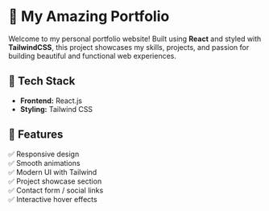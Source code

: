 # 🌟 My Amazing Portfolio

Welcome to my personal portfolio website! Built using **React** and styled with **TailwindCSS**, this project showcases my skills, projects, and passion for building beautiful and functional web experiences.



## 🚀 Tech Stack

- **Frontend:** React.js
- **Styling:** Tailwind CSS




## 🎨 Features

✅ Responsive design  
✅ Smooth animations  
✅ Modern UI with Tailwind  
✅ Project showcase section  
✅ Contact form / social links  
✅ Interactive hover effects  



